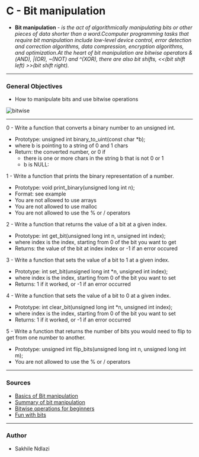 # C - Bit manipulation  # 
* **Bit manipulation** *- is the act of algorithmically manipulating bits or other pieces of data shorter than a word.Ccomputer programming tasks that require bit manipulation include low-level device control, error detection and correction algorithms, data compression, encryption algorithms, and optimization.At the heart of bit manipulation are bitwise operators &(AND), |(OR), ~(NOT) and ^(XOR), there are also bit shifts, <<(bit shift left) >>(bit shift right).*

------

### General Objectives ###
 * How to manipulate bits and use bitwise operations

![bitwise](https://he-s3.s3.amazonaws.com/media/uploads/cb985c2.png)

------

0 - Write a function that converts a binary number to an unsigned int.
 * Prototype: unsigned int binary_to_uint(const char *b);
 * where b is pointing to a string of 0 and 1 chars
 * Return: the converted number, or 0 if
	* there is one or more chars in the string b that is not 0 or 1
	* b is NULL:

1 - Write a function that prints the binary representation of a number.
 * Prototype: void print_binary(unsigned long int n);
 * Format: see example
 * You are not allowed to use arrays
 * You are not allowed to use malloc
 * You are not allowed to use the % or / operators

2 - Write a function that returns the value of a bit at a given index.
 * Prototype: int get_bit(unsigned long int n, unsigned int index);
 * where index is the index, starting from 0 of the bit you want to get
 * Returns: the value of the bit at index index or -1 if an error occured

3 - Write a function that sets the value of a bit to 1 at a given index.
 * Prototype: int set_bit(unsigned long int *n, unsigned int index);
 * where index is the index, starting from 0 of the bit you want to set
 * Returns: 1 if it worked, or -1 if an error occurred

4 - Write a function that sets the value of a bit to 0 at a given index.
 * Prototype: int clear_bit(unsigned long int *n, unsigned int index);
 * where index is the index, starting from 0 of the bit you want to set
 * Returns: 1 if it worked, or -1 if an error occurred

5 - Write a function that returns the number of bits you would need to flip to get from one number to another.
 * Prototype: unsigned int flip_bits(unsigned long int n, unsigned long int m);
 * You are not allowed to use the % or / operators

---
### Sources ###
 * [Basics of Bit manipulation](https://www.hackerearth.com/practice/basic-programming/bit-manipulation/basics-of-bit-manipulation/tutorial/)
 * [Summary of bit manipulation](https://leetcode.com/problems/sum-of-two-integers/solutions/84278/A-summary:-how-to-use-bit-manipulation-to-solve-problems-easily-and-efficiently/)
 * [Bitwise operations for beginners](https://codeforces.com/blog/entry/73490)
 * [Fun with bits](https://www.topcoder.com/thrive/articles/A%20bit%20of%20fun:%20fun%20with%20bits)

------
### Author ###
* Sakhile Ndlazi

